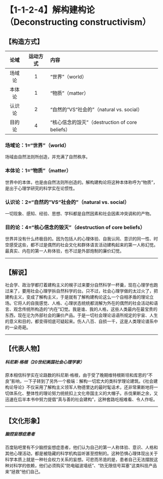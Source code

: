 # 【1-1-2-4】解构建构论（Deconstructing constructivism）
## 【构造方式】
| 论域 | 运动方式           | 内容 |
|:----:|:----------------:|:-----|
| 场域论   |1 | “世界”（world）   |
| 本体论   | 1|  “物质”（matter）  |
| 认识论   |2|  “自然的”VS“社会的”（natural vs. social）  |
| 目的论   | 4|  “核心信念的毁灭”（destruction of core beliefs）  |

### 场域论：1=“世界”（world）

场域由自然法则所创造，并充满了自然秩序。
### 本体论：1=“物质”（matter）
世界中的本体，也是由自然法则所创造的。解构建构论将这种本体称呼为“物质”，是出于心理学研究的科学实在论惯性。
### 认识论：2=“自然的”VS“社会的”（natural vs. social）
一切现象、感知、经验、思想、学科都是自然因素和社会因素冲突调和的产物。
### 目的论：4=“核心信念的毁灭”（destruction of core beliefs）
世界并没有什么终极目的。因为包括人的心理体验、自我认同、意识的同一性、时空感受这些，都不过是偶然的社会文化和群体语言活动建构起来的第一人称幻觉。最真实、内在的第一人称体验，也不过是外部炮制的廉价幻觉。

------

## 【解说】
社会学、政治学都打着建构主义的幌子过来要分自然科学一杯羹，现在心理学也跑过来了，要用社会心理学拆自然科学的台。只不过，社会心理学做的太过火了，把建构主义，变成了解构主义，于是就有了解构建构论这么一个自相矛盾的理论立场。它将人的自我感觉、人格、心理状态统统都消解为外在的偶然的社会活动和语言、观念传统所构造的“内在”幻觉。我是谁、我的人格，这些人类最内在最宝贵的东西，现在沦为外部社会的廉价产品。于是一切社会理论话语所规定的宇宙、人生的意义和目的，都变得彻底可疑起来。伤人八百、自损一千，这是人类理论谱系中的一朵奇葩。

------

## 【代表人物】
##### 科尼斯·格根（20世纪美国社会心理学家）
原本相信科学实在论路数的科尼斯·格根，由于受了晚期维特根斯坦和库恩的“不良”影响，一下子转到了另外一个极端：解构一切宏大的类科学理论建筑。《社会建构论导论》不仅采用了解构主义领军人物德里达的最时髦话术，还非常果断地将一切体系化、整体性的理论努力统统扣上文化帝国主义的大帽子。杀伐果断之余，又迅速在后半本书中努力提倡“真与善的社会建构”，这种套路吃相难看、令人作呕。

------

## 【文化形象】
##### 脑控妄想症患者
百度贴吧里有不少脑控妄想症患者，他们认为自己的第一人称体验、意识、人格和其他心理活动，都是被隐藏的科学机构监听甚至控制的。这种恐惧心理体现出关于科学本质上就是一种社会权力关系的妄想。可悲而吊诡的是，患者自己无法摆脱这种对科学的依赖，他们必须购买“防电磁波墙纸”、“防无限信号耳塞”这类科技产品来“拯救”他们自己。
